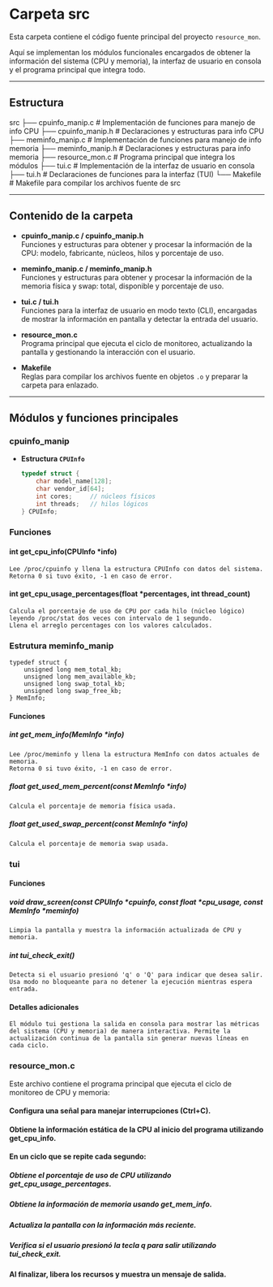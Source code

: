 # Carpeta src

Esta carpeta contiene el código fuente principal del proyecto `resource_mon`.  

Aquí se implementan los módulos funcionales encargados de obtener la información del sistema (CPU y memoria), la interfaz de usuario en consola y el programa principal que integra todo.

---

## Estructura

src
├── cpuinfo_manip.c       # Implementación de funciones para manejo de info CPU
├── cpuinfo_manip.h       # Declaraciones y estructuras para info CPU
├── meminfo_manip.c       # Implementación de funciones para manejo de info memoria
├── meminfo_manip.h       # Declaraciones y estructuras para info memoria
├── resource_mon.c        # Programa principal que integra los módulos
├── tui.c                 # Implementación de la interfaz de usuario en consola
├── tui.h                 # Declaraciones de funciones para la interfaz (TUI)
└── Makefile              # Makefile para compilar los archivos fuente de src

---
## Contenido de la carpeta

- **cpuinfo_manip.c / cpuinfo_manip.h**  
  Funciones y estructuras para obtener y procesar la información de la CPU: modelo, fabricante, núcleos, hilos y porcentaje de uso.

- **meminfo_manip.c / meminfo_manip.h**  
  Funciones y estructuras para obtener y procesar la información de la memoria física y swap: total, disponible y porcentaje de uso.

- **tui.c / tui.h**  
  Funciones para la interfaz de usuario en modo texto (CLI), encargadas de mostrar la información en pantalla y detectar la entrada del usuario.

- **resource_mon.c**  
  Programa principal que ejecuta el ciclo de monitoreo, actualizando la pantalla y gestionando la interacción con el usuario.

- **Makefile**  
  Reglas para compilar los archivos fuente en objetos `.o` y preparar la carpeta para enlazado.

---

## Módulos y funciones principales

### cpuinfo_manip

- **Estructura `CPUInfo`**  
  ```c
  typedef struct {
      char model_name[128];
      char vendor_id[64];
      int cores;     // núcleos físicos
      int threads;   // hilos lógicos
  } CPUInfo;

### Funciones

#### int get_cpu_info(CPUInfo *info)
    Lee /proc/cpuinfo y llena la estructura CPUInfo con datos del sistema.
    Retorna 0 si tuvo éxito, -1 en caso de error.

#### int get_cpu_usage_percentages(float *percentages, int thread_count)
    Calcula el porcentaje de uso de CPU por cada hilo (núcleo lógico) leyendo /proc/stat dos veces con intervalo de 1 segundo.
    Llena el arreglo percentages con los valores calculados.

### Estrutura meminfo_manip
    typedef struct {
        unsigned long mem_total_kb;
        unsigned long mem_available_kb;
        unsigned long swap_total_kb;
        unsigned long swap_free_kb;
    } MemInfo;

#### Funciones

##### int get_mem_info(MemInfo *info)
    Lee /proc/meminfo y llena la estructura MemInfo con datos actuales de memoria.
    Retorna 0 si tuvo éxito, -1 en caso de error.

##### float get_used_mem_percent(const MemInfo *info)
    Calcula el porcentaje de memoria física usada.

##### float get_used_swap_percent(const MemInfo *info)
    Calcula el porcentaje de memoria swap usada.

### tui
#### Funciones

##### void draw_screen(const CPUInfo *cpuinfo, const float *cpu_usage, const MemInfo *meminfo)
    Limpia la pantalla y muestra la información actualizada de CPU y memoria.

##### int tui_check_exit()
    Detecta si el usuario presionó 'q' o 'Q' para indicar que desea salir.
    Usa modo no bloqueante para no detener la ejecución mientras espera entrada.

#### Detalles adicionales
    El módulo tui gestiona la salida en consola para mostrar las métricas del sistema (CPU y memoria) de manera interactiva. Permite la actualización continua de la pantalla sin generar nuevas líneas en cada ciclo.

### resource_mon.c

Este archivo contiene el programa principal que ejecuta el ciclo de monitoreo de CPU y memoria:

#### Configura una señal para manejar interrupciones (Ctrl+C).
#### Obtiene la información estática de la CPU al inicio del programa utilizando get_cpu_info.
#### En un ciclo que se repite cada segundo:

##### Obtiene el porcentaje de uso de CPU utilizando get_cpu_usage_percentages.
##### Obtiene la información de memoria usando get_mem_info.
##### Actualiza la pantalla con la información más reciente.
##### Verifica si el usuario presionó la tecla q para salir utilizando tui_check_exit.

#### Al finalizar, libera los recursos y muestra un mensaje de salida.

